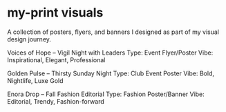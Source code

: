 # my-print visuals
A collection of posters, flyers, and banners I designed as part of my visual design journey.

Voices of Hope – Vigil Night with Leaders
Type: Event Flyer/Poster
Vibe: Inspirational, Elegant, Professional

Golden Pulse – Thirsty Sunday Night
Type: Club Event Poster
Vibe: Bold, Nightlife, Luxe Gold

Enora Drop – Fall Fashion Editorial
Type: Fashion Poster/Banner
Vibe: Editorial, Trendy, Fashion-forward
